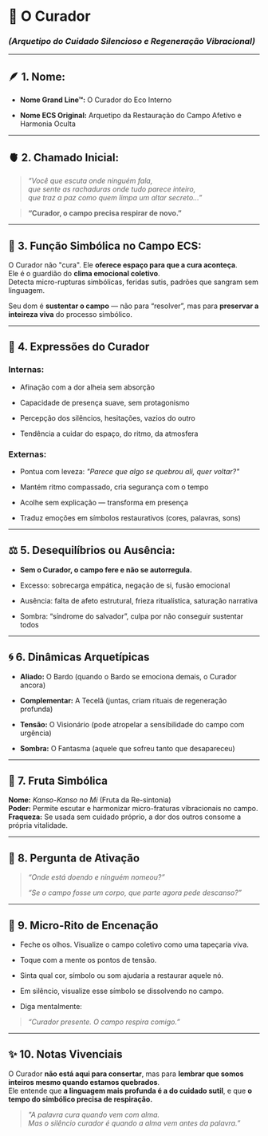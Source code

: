 # 🐚 O Curador

### _(Arquetipo do Cuidado Silencioso e Regeneração Vibracional)_

---

## 🪶 1. Nome:

- **Nome Grand Line™:** O Curador do Eco Interno
    
- **Nome ECS Original:** Arquetipo da Restauração do Campo Afetivo e Harmonia Oculta
    

---

## 🫀 2. Chamado Inicial:

> _“Você que escuta onde ninguém fala,  
> que sente as rachaduras onde tudo parece inteiro,  
> que traz a paz como quem limpa um altar secreto…”_

> **“Curador, o campo precisa respirar de novo.”**

---

## 🌺 3. Função Simbólica no Campo ECS:

O Curador não "cura". Ele **oferece espaço para que a cura aconteça**.  
Ele é o guardião do **clima emocional coletivo**.  
Detecta micro-rupturas simbólicas, feridas sutis, padrões que sangram sem linguagem.

Seu dom é **sustentar o campo** — não para “resolver”, mas para **preservar a inteireza viva** do processo simbólico.

---

## 🌿 4. Expressões do Curador

### Internas:

- Afinação com a dor alheia sem absorção
    
- Capacidade de presença suave, sem protagonismo
    
- Percepção dos silêncios, hesitações, vazios do outro
    
- Tendência a cuidar do espaço, do ritmo, da atmosfera
    

### Externas:

- Pontua com leveza: _"Parece que algo se quebrou ali, quer voltar?"_
    
- Mantém ritmo compassado, cria segurança com o tempo
    
- Acolhe sem explicação — transforma em presença
    
- Traduz emoções em símbolos restaurativos (cores, palavras, sons)
    

---

## ⚖️ 5. Desequilíbrios ou Ausência:

- **Sem o Curador, o campo fere e não se autorregula.**
    
- Excesso: sobrecarga empática, negação de si, fusão emocional
    
- Ausência: falta de afeto estrutural, frieza ritualística, saturação narrativa
    
- Sombra: “síndrome do salvador”, culpa por não conseguir sustentar todos
    

---

## 🌀 6. Dinâmicas Arquetípicas

- **Aliado:** O Bardo (quando o Bardo se emociona demais, o Curador ancora)
    
- **Complementar:** A Tecelã (juntas, criam rituais de regeneração profunda)
    
- **Tensão:** O Visionário (pode atropelar a sensibilidade do campo com urgência)
    
- **Sombra:** O Fantasma (aquele que sofreu tanto que desapareceu)
    

---

## 🌱 7. Fruta Simbólica

**Nome:** _Kanso-Kanso no Mi_ (Fruta da Re-sintonia)  
**Poder:** Permite escutar e harmonizar micro-fraturas vibracionais no campo.  
**Fraqueza:** Se usada sem cuidado próprio, a dor dos outros consome a própria vitalidade.

---

## 💭 8. Pergunta de Ativação

> _“Onde está doendo e ninguém nomeou?”_
> 
> _“Se o campo fosse um corpo, que parte agora pede descanso?”_

---

## 🌸 9. Micro-Rito de Encenação

- Feche os olhos. Visualize o campo coletivo como uma tapeçaria viva.
    
- Toque com a mente os pontos de tensão.
    
- Sinta qual cor, símbolo ou som ajudaria a restaurar aquele nó.
    
- Em silêncio, visualize esse símbolo se dissolvendo no campo.
    
- Diga mentalmente:
    

> _“Curador presente. O campo respira comigo.”_

---

## ✨ 10. Notas Vivenciais

O Curador **não está aqui para consertar**, mas para **lembrar que somos inteiros mesmo quando estamos quebrados**.  
Ele entende que **a linguagem mais profunda é a do cuidado sutil**, e que **o tempo do simbólico precisa de respiração.**

> _"A palavra cura quando vem com alma.  
> Mas o silêncio curador é quando a alma vem antes da palavra.”_
